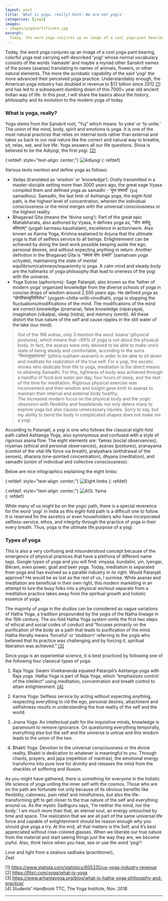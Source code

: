 ```yaml
---
layout: post
title: 'What is yoga, really? Hint: We are not yogis'
categories: [yoga]
images:
- images/yogaCertificate.jpg
excerpt:
  Today, the word yoga conjures up an image of a cool yoga-pant bearing, colorful yoga mat carrying self-described ‘yogi’ whose normal vocabulary consists  of the words ‘namaste’ and maybe
---
```


Today, the word yoga conjures up an image of a cool yoga-pant bearing, colorful yoga mat carrying self-described ‘yogi’ whose normal vocabulary consists  of the words ‘namaste’ and maybe a myriad other Sanskrit names of the poses (asanas) translating to names of animals, flowers, or other natural elements. The more the acrobatic capability of the said ‘yogi’ the more advanced their perceived yoga practice. Understandably enough, the American yoga industry has doubled in revenue to $12 billion since 2012 <a href="#references">[1]</a>  and has led to a subsequent dumbing down of this 7000+ year old ancient Indian way of life. In this post, I will share the basics about the history, philosophy and its evolution to the modern yoga of today. 

### What is yoga, really? 
Yoga stems from the Sanskrit root, “Yuj” which means ‘to yoke’ or ‘to unite.’ The union of the mind, body, spirit and emotions is yoga. It is one of the most natural practices that relies on internal tools rather than external and takes us back to our real nature like the correct and natural way to breathe, sit, relax, eat, and live life. Yoga answers all our life questions. Shiva is believed to be the Adiyogi, the first yogi. <a href="#references">[2]</a>

{:refdef: style="text-align: center;"}
![Adiyogi](/images/adiyogi.jpg)
{: refdef}

Various texts mention and define yoga as follows: 

* Vedas (translated as ‘wisdom’ or ‘knowledge’): Orally transmitted in a master-disciple setting more than 3000 years ago, the great sage Vyasa compiled them and defined yoga as samadhi - ‘युज समाधौ’ (yuj samadhou). Samadhi, the last limb of Ashtanga yoga, the eight-fold path,  is the highest level of concentration, wherein the individual consciousness or the mind merges with the universal consciousness or the highest reality. 
* Bhagavad Gita (means the ‘divine song’): Part of the great epic Mahabharata, also authored by Vyasa, it defines yoga as,  "योगः कर्मसु कौशलम्" (yogah karmasu kaushalam), excellence in action/work. Also known as Karma Yoga, Krishna explained to Arjuna that the ultimate yoga is that of selfless service to all beings. Enlightenment can be achieved by doing the best work possible keeping aside the ego, personal desires, and without expecting anything in return. 
Another definition in the Bhagavad Gita is “समत्वं योगः उच्यते” (samatvam yoga uchyate), maintaining the state of mental equilibrium/calmness/equanimity is yoga. A calm mind and steady body are the hallmarks of yoga philosophy that lead to oneness of the yogi with the universe. 
* Yoga Sutras (aphorisms): Sage Patanjali, also known as the ‘father of modern yoga’ organized knowledge from the diverse schools of yoga in concise drops of wisdom around 2,500 years ago. He defined yoga as “योगश्चित्तवृत्तिनिरोधः” (yogash-chitta-vritti-nirodhah), yoga is stopping the fluctuations/modifications of the mind. The modifications of the mind are correct knowledge (pramana), false knowledge (viparyaya), imagination (vikalpa), sleep (nidra), and memory (smriti). All these distort the true nature of the self and cause ripples in the still water of the lake (our mind). 

> Out of the 196 sutras, only 3 mention the word ‘asana’ (physical postures), which means that ~99% of yoga is not about the physical body. In fact, the asanas were only devised to be able to make one’s state of being steady and comfortable, according to the sutra “स्थिरसुखमासनम्” (sthira-sukham-asanam) in order to be able to sit down and meditate for realization of the true self. For a yogi, the ascetic monks who dedicate their life to yoga, meditation is the direct means to attaining Samadhi. For this, lightness of body was achieved through a handful of food and water per day, four hours of sleep, and the rest of the time for meditation. Rigorous physical exercise was inconvenient and their wisdom and insight gave birth to asanas to maintain their internal and external body healthy.  
The increased modern focus on the physical body and the yogic obsession with flexibility and headstands not only deters many to explore yoga but also causes unnecessary injuries. Sorry to say, but my ability to bend the body in complicated shapes does not make me a yogi.

According to Patanjali, a yogi is one who follows the classical eight-fold path called Ashtanga Yoga, also synonymous and confused with a style of rigorous asana flow. The eight elements are: Yamas (social observances), niyamas (ethical and personal observances), asanas (postures), pranayama (control of the vital life force via breath), pratyahara (withdrawal of the senses), dharana (one-pointed concentration), dhyana (meditation), and samadhi (union of individual and collective consciousness).

Below are nice infographics explaining the eight limbs:

{:refdef: style="text-align: center;"}
![Eight limbs](/images/eightLimbs.jpg)
{: refdef}

{:refdef: style="text-align: center;"}
![AOL Yama](/images/aolYama.jpg)  
{: refdef}

While many of us might be on the yogic path, there is a special reverence for the word ‘yogi’ in India as this eight-fold path is a difficult one to follow. It is reserved for the ascetics or even householders who have incorporated selfless-service, ethos, and integrity through the practice of yoga in their every breath. Thus, yoga is the ultimate life purpose of a yogi. 

### Types of yoga 

This is also a very confusing and misunderstood concept because of the emergence of physical practices that have a plethora of different name tags. Google types of yoga and you will find: vinyasa, kundalini, yin, Iyengar, Bikram, even power, goat and beer yoga. Today, meditation is separated from yoga and has evolved as a parallel industry in its right. Would Patanjali approve? He would be as lost as the rest of us, I surmise. While asanas and meditation are beneficial in their own right, this modern marketing in an attempt to lure the busy folks into a physical workout separate from a meditative practice takes away from the spiritual growth and holistic essence of yoga. 

The majority of yoga in the studios can be considered as vague variations of Hatha Yoga, a tradition propounded by the yogis of the Natha lineage in the 15th century. The six-fold Hatha Yoga system omits the first two steps of ethical and social codes of conduct and “focuses primarily on the purification of the body as a path that leads to purification of the mind. Hatha literally means ‘forceful’ or ‘stubborn’ referring to the yogis who believed that its practice was challenging and by forcing it, spiritual liberation was achieved.” <a href="#references">[3]</a> 

Since yoga is an experiential science, it is best practiced by following one of the following four classical types of yoga:

1. Raja Yoga: Swami Vivekananda equated Patanjali’s Ashtanga yoga with Raja yoga. Hatha Yoga is part of Raja Yoga, which “emphasizes control of the intellect” using meditation, concentration and breath control to attain enlightenment. <a href="#references">[4]</a> 

2. Karma Yoga: Selfless service by acting without expecting anything, respecting everything to rid the ego, personal desires, attachment and selfishness results in understanding the true reality of the self and the world. 

3. Jnana Yoga: An intellectual path for the inquisitive minds, knowledge is paramount to remove ignorance. On questioning everything temporally, everything else but the self and the universe is untrue and this wisdom leads to the union of the two. 

4. Bhakti Yoga: Devotion to the universal consciousness or the divine reality, Bhakti is dedication to whatever is meaningful to you. Through chants, prayers, and japa (repetition of mantras), the emotional energy transforms into pure love for divinity and releases the mind from the shackles of suffering and illusion. 

As you might have gathered, there is something for everyone in the holistic life science of yoga uniting the inner self with the cosmos. Those who are on the path are fortunate not only because of its obvious benefits like flexibility, calmness, pain relief and mindfulness, but also the life-transforming gift to get closer to the true nature of the self and everything around us. As the mystic Sadhguru says, ‘I’m neither the mind, nor the body.’ I am much more than that, an eternal soul, an energy untouched by time and space. The realization that we are all part of the same universal life force and capable of enlightenment should be reason enough why you should give yoga a try. At the end, all that matters is the Self, and it’s best appreciated without rose-colored glasses. When we liberate our true nature from the material and start seeing things just the way they are, we become joyful. Also, think twice when you hear, see or use the word ‘yogi’!  

<a name="references"></a>
Love and light from a zealous sadhaka (practitioner),   
Zeal 

[1] <https://www.statista.com/statistics/605335/us-yoga-industry-revenue>  
[2] <https://fitsri.com/yoga/what-is-yoga>  
[3] <https://www.arhantayoga.org/blog/what-is-hatha-yoga-philosophy-and-practice/>   
[4] Students’ Handbook TTC, The Yoga Institute, Nov. 2018  

---
